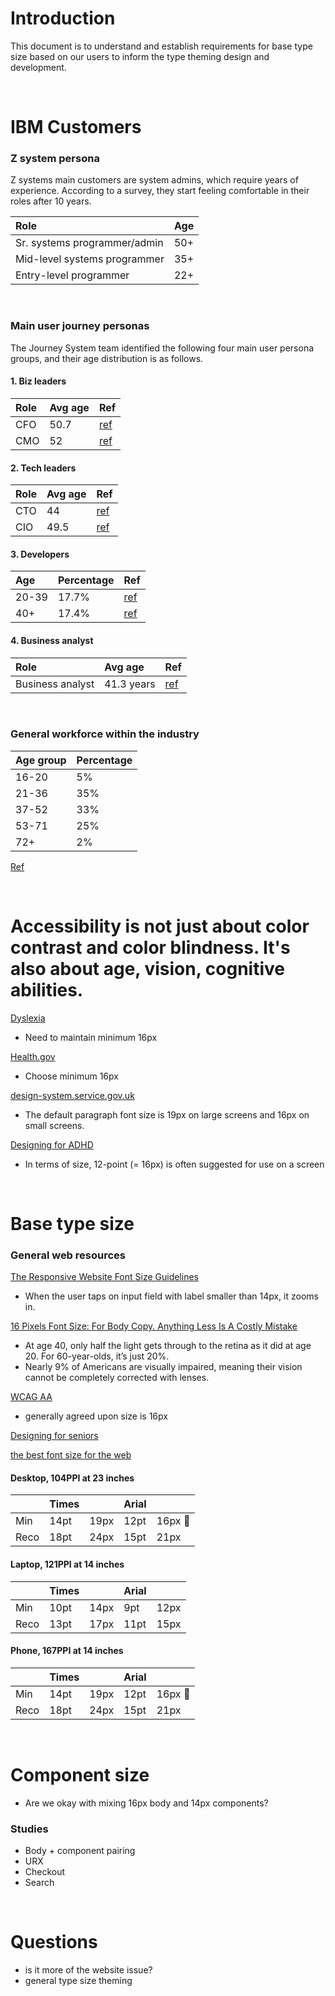 # Introduction
This document is to understand and establish requirements for base type size based on our users to inform the type theming design and development.

<br/>

# IBM Customers

### Z system persona
Z systems main customers are system admins, which require years of experience. According to a survey, they start feeling comfortable in their roles after 10 years.

| Role | Age |
|:--|:--|
|Sr. systems programmer/admin| 50+|
|Mid-level systems programmer | 35+|
|Entry-level programmer | 22+|

<br/>

### Main user journey personas

The Journey System team identified the following four main user persona groups, and their age distribution is as follows.

#### 1. Biz leaders
|Role|Avg age|Ref|
|:--|:--|:--|
|CFO| 50.7 |[ref](https://www.spencerstuart.com/research-and-insight/profile-of-the-fortune-500-cfo-today-and-in-the-future)|
|CMO|52|[ref](https://www.forbes.com/sites/avidan/2017/03/26/a-new-survey-reveals-that-cmos-are-facing-the-shortest-lifespan-in-the-c-suite/#45d13ec04d02)|

#### 2. Tech leaders
|Role|Avg age|Ref|
|:--|:--|:--|
|CTO| 44|[ref](https://insights.dice.com/2017/03/13/long-take-become-cto/)|
|CIO|49.5|[ref](https://www.vell.com/cio-succession-basic-demographics)|

#### 3. Developers
|Age|Percentage|Ref|
|:--|:--|:--|
|20-39 | 17.7%|[ref](https://www.freecodecamp.org/news/2-out-of-3-developers-are-self-taught-and-other-insights-from-stack-overflow-s-2016-survey-of-50-8cf0ee5d4c21/)|
|40+| 17.4%| [ref](https://www.freecodecamp.org/news/2-out-of-3-developers-are-self-taught-and-other-insights-from-stack-overflow-s-2016-survey-of-50-8cf0ee5d4c21/)|

#### 4. Business analyst
|Role|Avg age|Ref|
|:--|:--|:--|
|Business analyst|41.3 years|[ref](https://masteringbusinessanalysis.com/wp-content/uploads/2015/05/ba_salary_survey_2010.pdf)|

<br/>

### General workforce within the industry
|Age group|Percentage|
|:--|:--|
|16-20|5%|
|21-36|35%|
|37-52|33%|
|53-71|25%|
|72+|2%|

[Ref](https://www.pewresearch.org/fact-tank/2018/04/11/millennials-largest-generation-us-labor-force/)

<br/>

# Accessibility is not just about color contrast and color blindness. It's also about age, vision, cognitive abilities.

[Dyslexia](https://www.bdadyslexia.org.uk/advice/employers/creating-a-dyslexia-friendly-workplace/dyslexia-friendly-style-guide)
- Need to maintain minimum 16px

[Health.gov](https://health.gov/healthliteracyonline/display/section-3-3/)
- Choose minimum 16px

[design-system.service.gov.uk](https://design-system.service.gov.uk/styles/typography/)
- The default paragraph font size is 19px on large screens and 16px on small screens.

[Designing for ADHD](http://homepage.divms.uiowa.edu/~hourcade/idc2010-myw/mcknight.pdf)
- In terms of size, 12-point (= 16px) is often suggested for use on a screen

<br/>

# Base type size

### General web resources

[The Responsive Website Font Size Guidelines](https://learnui.design/blog/mobile-desktop-website-font-size-guidelines.html)
- When the user taps on input field with label smaller than 14px, it zooms in.

[16 Pixels Font Size: For Body Copy. Anything Less Is A Costly Mistake](https://www.smashingmagazine.com/2011/10/16-pixels-body-copy-anything-less-costly-mistake/)
- At age 40, only half the light gets through to the retina as it did at age 20. For 60-year-olds, it’s just 20%.
- Nearly 9% of Americans are visually impaired, meaning their vision cannot be completely corrected with lenses.

[WCAG AA](https://accessibleweb.com/knowledgebase/perceivable/1-4-distinguishable/01-04-04-resize-text-level-aa/)
- generally agreed upon size is 16px

[Designing for seniors](https://www.fonts.com/content/learning/fyti/situational-typography/designing-for-seniors)

[the best font size for the web](https://www.imarc.com/blog/best-font-size-for-any-device)
#### Desktop, 104PPI at 23 inches
| | Times | | Arial | |
|---|---|---|---|---|
| Min | 14pt | 19px | 12pt | 16px &#x1F539;  |
| Reco | 18pt | 24px | 15pt | 21px |

#### Laptop, 121PPI at 14 inches
| | Times | | Arial | |
|---|---|---|---|---|
| Min | 10pt | 14px | 9pt | 12px |
| Reco | 13pt | 17px | 11pt | 15px |

#### Phone, 167PPI at 14 inches
| | Times | | Arial | |
|---|---|---|---|---|
| Min | 14pt | 19px | 12pt | 16px &#x1F539;  |
| Reco | 18pt | 24px | 15pt | 21px |

<br/>

# Component size
- Are we okay with mixing 16px body and 14px components?

### Studies
- Body + component pairing
- URX
- Checkout
- Search

<br/>

# Questions
- is it more of the website issue?
- general type size theming
